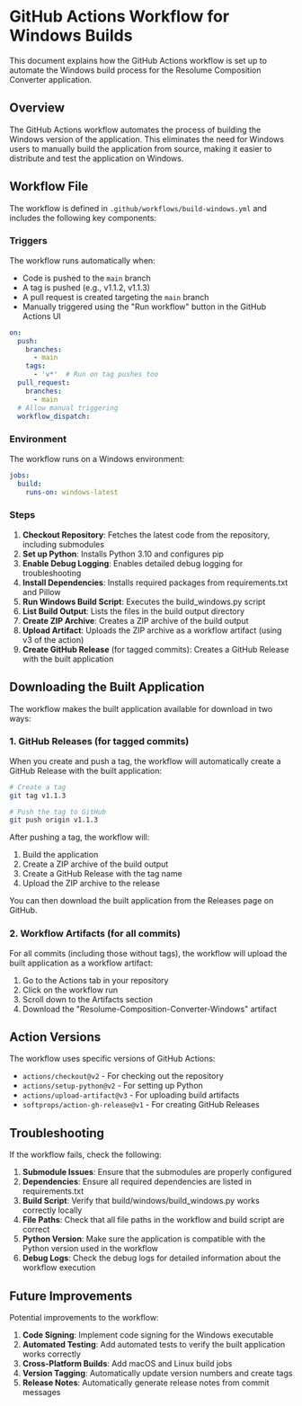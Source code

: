 # GitHub Actions Workflow for Windows Builds

This document explains how the GitHub Actions workflow is set up to automate the Windows build process for the Resolume Composition Converter application.

## Overview

The GitHub Actions workflow automates the process of building the Windows version of the application. This eliminates the need for Windows users to manually build the application from source, making it easier to distribute and test the application on Windows.

## Workflow File

The workflow is defined in `.github/workflows/build-windows.yml` and includes the following key components:

### Triggers

The workflow runs automatically when:
- Code is pushed to the `main` branch
- A tag is pushed (e.g., v1.1.2, v1.1.3)
- A pull request is created targeting the `main` branch
- Manually triggered using the "Run workflow" button in the GitHub Actions UI

```yaml
on:
  push:
    branches:
      - main
    tags:
      - 'v*'  # Run on tag pushes too
  pull_request:
    branches:
      - main
  # Allow manual triggering
  workflow_dispatch:
```

### Environment

The workflow runs on a Windows environment:

```yaml
jobs:
  build:
    runs-on: windows-latest
```

### Steps

1. **Checkout Repository**: Fetches the latest code from the repository, including submodules
2. **Set up Python**: Installs Python 3.10 and configures pip
3. **Enable Debug Logging**: Enables detailed debug logging for troubleshooting
4. **Install Dependencies**: Installs required packages from requirements.txt and Pillow
5. **Run Windows Build Script**: Executes the build_windows.py script
6. **List Build Output**: Lists the files in the build output directory
7. **Create ZIP Archive**: Creates a ZIP archive of the build output
8. **Upload Artifact**: Uploads the ZIP archive as a workflow artifact (using v3 of the action)
9. **Create GitHub Release** (for tagged commits): Creates a GitHub Release with the built application

## Downloading the Built Application

The workflow makes the built application available for download in two ways:

### 1. GitHub Releases (for tagged commits)

When you create and push a tag, the workflow will automatically create a GitHub Release with the built application:

```bash
# Create a tag
git tag v1.1.3

# Push the tag to GitHub
git push origin v1.1.3
```

After pushing a tag, the workflow will:
1. Build the application
2. Create a ZIP archive of the build output
3. Create a GitHub Release with the tag name
4. Upload the ZIP archive to the release

You can then download the built application from the Releases page on GitHub.

### 2. Workflow Artifacts (for all commits)

For all commits (including those without tags), the workflow will upload the built application as a workflow artifact:

1. Go to the Actions tab in your repository
2. Click on the workflow run
3. Scroll down to the Artifacts section
4. Download the "Resolume-Composition-Converter-Windows" artifact

## Action Versions

The workflow uses specific versions of GitHub Actions:

- `actions/checkout@v2` - For checking out the repository
- `actions/setup-python@v2` - For setting up Python
- `actions/upload-artifact@v3` - For uploading build artifacts
- `softprops/action-gh-release@v1` - For creating GitHub Releases

## Troubleshooting

If the workflow fails, check the following:

1. **Submodule Issues**: Ensure that the submodules are properly configured
2. **Dependencies**: Ensure all required dependencies are listed in requirements.txt
3. **Build Script**: Verify that build/windows/build_windows.py works correctly locally
4. **File Paths**: Check that all file paths in the workflow and build script are correct
5. **Python Version**: Make sure the application is compatible with the Python version used in the workflow
6. **Debug Logs**: Check the debug logs for detailed information about the workflow execution

## Future Improvements

Potential improvements to the workflow:

1. **Code Signing**: Implement code signing for the Windows executable
2. **Automated Testing**: Add automated tests to verify the built application works correctly
3. **Cross-Platform Builds**: Add macOS and Linux build jobs
4. **Version Tagging**: Automatically update version numbers and create tags
5. **Release Notes**: Automatically generate release notes from commit messages